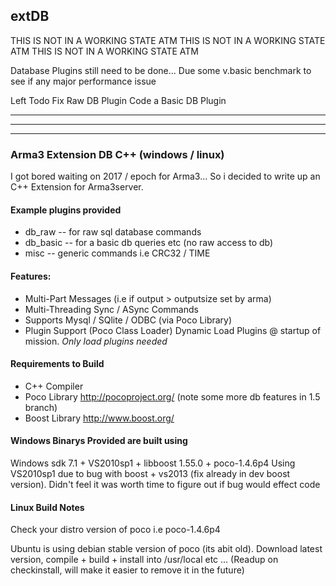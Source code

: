 ## extDB

THIS IS NOT IN A WORKING STATE ATM
THIS IS NOT IN A WORKING STATE ATM
THIS IS NOT IN A WORKING STATE ATM

Database Plugins still need to be done...
Due some v.basic benchmark to see if any major performance issue

Left Todo
Fix Raw DB Plugin
Code a Basic DB Plugin



---------------
---------------
---------------


### Arma3 Extension DB  C++ (windows / linux)

I got bored waiting on 2017 / epoch for Arma3...
So i decided to write up an C++ Extension for Arma3server.


#### Example plugins provided
- db_raw   -- for raw sql database commands
- db_basic -- for a basic db queries etc (no raw access to db)
- misc     -- generic commands i.e CRC32 / TIME

#### Features:

 - Multi-Part Messages (i.e if output > outputsize set by arma)
 - Multi-Threading Sync / ASync Commands
 - Supports Mysql / SQlite / ODBC  (via Poco Library)
 - Plugin Support (Poco Class Loader) Dynamic Load Plugins @ startup of
   mission. *Only load plugins needed*

#### Requirements to Build

 - C++ Compiler
 - Poco Library http://pocoproject.org/  (note some more db features in 1.5 branch)
 - Boost Library http://www.boost.org/


#### Windows Binarys Provided are built using

Windows sdk 7.1 + VS2010sp1 + libboost 1.55.0 + poco-1.4.6p4
Using VS2010sp1 due to bug with boost + vs2013 (fix already in dev boost version).
Didn't feel it was worth time to figure out if bug would effect code


#### Linux Build Notes

Check your distro version of poco i.e poco-1.4.6p4

Ubuntu is using debian stable version of poco (its abit old). 
Download latest version, compile + build + install into /usr/local etc ... (Readup on checkinstall, will make it easier to remove it in the future)
